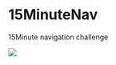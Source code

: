 # 15MinuteNav
15Minute navigation challenge

![](https://media.giphy.com/media/xUA7aSA7IWt0XovuN2/giphy.gif)
